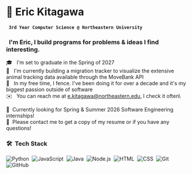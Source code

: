 # 🦆 Eric Kitagawa

**` 3rd Year Computer Science @ Northeastern University`**

### &nbsp; I'm Eric, I build programs for problems & ideas I find interesting.

🎓 &nbsp; I'm set to graduate in the Spring of 2027\
🌱 &nbsp; I'm currently building a migration tracker to visualize the extensive animal tracking data available through the MoveBank API\
🤺 &nbsp; In my free time, I fence. I've been doing it for over a decade and it's my biggest passion outside of software\
✉️ &nbsp; You can reach me at e.kitagawa@northeastern.edu, I check it often\


:briefcase: &nbsp;Currently looking for Spring & Summer 2026 Software Engineering internships!\
📄 &nbsp;Please contact me to get a copy of my resume or if you have any questions!

### 🛠 &nbsp;Tech Stack

![Python](https://img.shields.io/badge/-Python-05122A?style=flat&logo=python)&nbsp;
![JavaScript](https://img.shields.io/badge/-JavaScript-05122A?style=flat&logo=javascript)&nbsp;
![Java](https://img.shields.io/badge/-Java-05122A?style=flat&logo=Java&logoColor=FFA518)&nbsp;
![Node.js](https://img.shields.io/badge/-Node.js-05122A?style=flat&logo=node.js)&nbsp;
![HTML](https://img.shields.io/badge/-HTML-05122A?style=flat&logo=HTML5)&nbsp;
![CSS](https://img.shields.io/badge/-CSS-05122A?style=flat&logo=CSS3&logoColor=1572B6)&nbsp;
![Git](https://img.shields.io/badge/-Git-05122A?style=flat&logo=git)&nbsp;
![GitHub](https://img.shields.io/badge/-GitHub-05122A?style=flat&logo=github)&nbsp;
